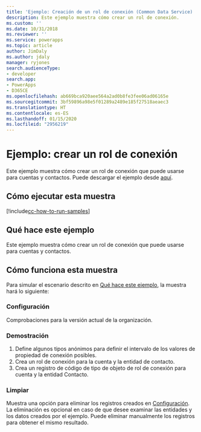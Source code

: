 ```yaml
---
title: 'Ejemplo: Creación de un rol de conexión (Common Data Service) | Microsoft Docs'
description: Este ejemplo muestra cómo crear un rol de conexión.
ms.custom: ''
ms.date: 10/31/2018
ms.reviewer: ''
ms.service: powerapps
ms.topic: article
author: JimDaly
ms.author: jdaly
manager: ryjones
search.audienceType:
- developer
search.app:
- PowerApps
- D365CE
ms.openlocfilehash: ab669bca920aee564a2ad0b8fe3fee06ad06165e
ms.sourcegitcommit: 3bf59896a98e5f01289a2489e185f27518aeaec3
ms.translationtype: HT
ms.contentlocale: es-ES
ms.lasthandoff: 01/15/2020
ms.locfileid: "2956219"
---
```

# <a name="sample-create-a-connection-role"></a>Ejemplo: crear un rol de conexión

<!-- https://docs.microsoft.com/dynamics365/customer-engagement/developer/sample-create-connection-role-early-bound -->

Este ejemplo muestra cómo crear un rol de conexión que puede usarse para cuentas y contactos. Puede descargar el ejemplo desde [aquí](https://github.com/Microsoft/PowerApps-Samples/tree/master/cds/orgsvc/C%23/ConnectionRole).

## <a name="how-to-run-this-sample"></a>Cómo ejecutar esta muestra

[!include[cc-how-to-run-samples](../../includes/cc-how-to-run-samples.md)]

## <a name="what-this-sample-does"></a>Qué hace este ejemplo

Este ejemplo muestra cómo crear un rol de conexión que puede usarse para cuentas y contactos.

## <a name="how-this-sample-works"></a>Cómo funciona esta muestra

Para simular el escenario descrito en [Qué hace este ejemplo](#what-this-sample-does), la muestra hará lo siguiente:

### <a name="setup"></a>Configuración

Comprobaciones para la versión actual de la organización.

### <a name="demonstrate"></a>Demostración

1. Define algunos tipos anónimos para definir el intervalo de los valores de propiedad de conexión posibles.
2. Crea un rol de conexión para la cuenta y la entidad de contacto.
3. Crea un registro de código de tipo de objeto de rol de conexión para cuenta y la entidad Contacto.

### <a name="clean-up"></a>Limpiar

Muestra una opción para eliminar los registros creados en [Configuración](#setup). La eliminación es opcional en caso de que desee examinar las entidades y los datos creados por el ejemplo. Puede eliminar manualmente los registros para obtener el mismo resultado.

